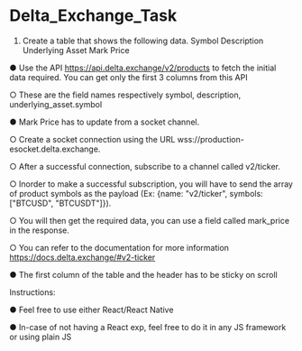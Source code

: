 # Delta_Exchange_Task


1. Create a table that shows the following data.
Symbol Description Underlying Asset Mark Price

● Use the API https://api.delta.exchange/v2/products to fetch the initial data required. You can get only the
first 3 columns from this API

○ These are the field names respectively symbol, description, underlying_asset.symbol

● Mark Price has to update from a socket channel.

○ Create a socket connection using the URL wss://production-esocket.delta.exchange.

○ After a successful connection, subscribe to a channel called v2/ticker.

○ Inorder to make a successful subscription, you will have to send the array of product symbols as
the payload (Ex: {name: "v2/ticker", symbols: ["BTCUSD", "BTCUSDT"]}).

○ You will then get the required data, you can use a field called mark_price in the response.

○ You can refer to the documentation for more information https://docs.delta.exchange/#v2-ticker

● The first column of the table and the header has to be sticky on scroll

Instructions:

● Feel free to use either React/React Native

● In-case of not having a React exp, feel free to do it in any JS framework or using plain JS
